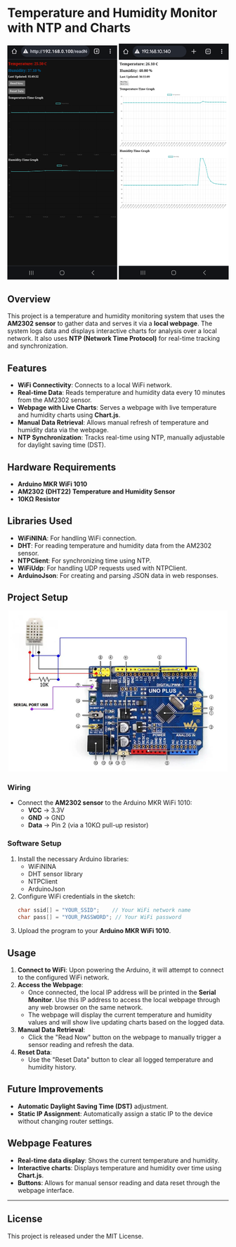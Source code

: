 # Temperature and Humidity Monitor with NTP and Charts

<p align="center">
  <img src="./Photos/Web_Interface_(Dark_mode).png" alt="Image 1" width="250"/>
  <img src="./Photos/Web_Interface_(Light_mode).png" alt="Image 2" width="250"/>
</p>

## Overview
This project is a temperature and humidity monitoring system that uses the **AM2302 sensor** to gather data and serves it via a **local webpage**. The system logs data and displays interactive charts for analysis over a local network. It also uses **NTP (Network Time Protocol)** for real-time tracking and synchronization.

## Features
- **WiFi Connectivity**: Connects to a local WiFi network.
- **Real-time Data**: Reads temperature and humidity data every 10 minutes from the AM2302 sensor.
- **Webpage with Live Charts**: Serves a webpage with live temperature and humidity charts using **Chart.js**.
- **Manual Data Retrieval**: Allows manual refresh of temperature and humidity data via the webpage.
- **NTP Synchronization**: Tracks real-time using NTP, manually adjustable for daylight saving time (DST).

## Hardware Requirements
- **Arduino MKR WiFi 1010**
- **AM2302 (DHT22) Temperature and Humidity Sensor**
- **10KΩ Resistor**

## Libraries Used
- **WiFiNINA**: For handling WiFi connection.
- **DHT**: For reading temperature and humidity data from the AM2302 sensor.
- **NTPClient**: For synchronizing time using NTP.
- **WiFiUdp**: For handling UDP requests used with NTPClient.
- **ArduinoJson**: For creating and parsing JSON data in web responses.

## Project Setup

<p align="center">
  <img src="./Photos/Circuit Diagram.png" alt="Circuit Diagram" width="500"/>
</p>

### Wiring
- Connect the **AM2302 sensor** to the Arduino MKR WiFi 1010:
  - **VCC** → 3.3V
  - **GND** → GND
  - **Data** → Pin 2 (via a 10KΩ pull-up resistor)

### Software Setup
1. Install the necessary Arduino libraries:
   - WiFiNINA
   - DHT sensor library
   - NTPClient
   - ArduinoJson
2. Configure WiFi credentials in the sketch:
   ```cpp
   char ssid[] = "YOUR_SSID";    // Your WiFi network name
   char pass[] = "YOUR_PASSWORD"; // Your WiFi password
   ```
3. Upload the program to your **Arduino MKR WiFi 1010**.

## Usage
1. **Connect to WiFi**: Upon powering the Arduino, it will attempt to connect to the configured WiFi network.
2. **Access the Webpage**:
   - Once connected, the local IP address will be printed in the **Serial Monitor**. Use this IP address to access the local webpage through any web browser on the same network.
   - The webpage will display the current temperature and humidity values and will show live updating charts based on the logged data.
3. **Manual Data Retrieval**:
   - Click the "Read Now" button on the webpage to manually trigger a sensor reading and refresh the data.
4. **Reset Data**:
   - Use the "Reset Data" button to clear all logged temperature and humidity history.
  
## Future Improvements
- **Automatic Daylight Saving Time (DST)** adjustment.
- **Static IP Assignment**: Automatically assign a static IP to the device without changing router settings.

## Webpage Features
- **Real-time data display**: Shows the current temperature and humidity.
- **Interactive charts**: Displays temperature and humidity over time using **Chart.js**.
- **Buttons**: Allows for manual sensor reading and data reset through the webpage interface.

---

## License
This project is released under the MIT License.